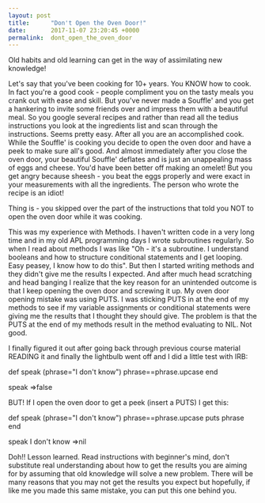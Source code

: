 ```yaml
---
layout: post
title:      "Don't Open the Oven Door!"
date:       2017-11-07 23:20:45 +0000
permalink:  dont_open_the_oven_door
---
```



Old habits and old learning can get in the way of assimilating new knowledge!

Let's say that you've been cooking for 10+ years. You KNOW how to cook. In fact you're a good cook - people compliment you on the tasty meals you crank out with ease and skill. But you've never made a Souffle' and you get a hankering to invite some friends over and impress them with a beautiful meal. So you google several recipes and rather than read all the tedius instructions you look at the ingredients list and scan through the instructions. Seems pretty easy. After all you are an accomplished cook. While the Souffle' is cooking you decide to open the oven door and have a peek to make sure all's good. And almost immediately after you close the oven door, your beautiful Souffle' deflates and is just an unappealing mass of eggs and cheese. You'd have been better off making an omelet! But you get angry because sheesh - you beat the eggs properly and were exact in your measurements with all the ingredients. The person who wrote the recipe is an idiot!

Thing is - you skipped over the part of the instructions that told you NOT to open the oven door while it was cooking. 

This was my experience with Methods. I haven't written code in a very long time and in my old APL programming days I wrote subroutines regularly. So when I read about methods I was like "Oh - it's a subroutine. I understand booleans and how to structure conditional statements and I get looping. Easy peasey, I know how to do this". But then I started writing methods and they didn't give me the results I expected. And after much head scratching and head banging I realize that the key reason for an unintended outcome is that I keep opening the oven door and screwing it up.  My oven door opening mistake was using PUTS.  I was sticking PUTS in at the end of my methods to see if my variable assignments or conditional statements were giving me the results that I thought they should give. The problem is that the PUTS at the end of my methods result in the method evaluating to NIL. Not good.

I finally figured it out after going back through previous course material READING it and finally the lightbulb went off and I did a little test with IRB:

def speak (phrase="I don't know")
phrase==phrase.upcase
end


speak
=>false


BUT! If I open the oven door to get a peek (insert a PUTS) I get this:

def speak (phrase="I don't know")
phrase==phrase.upcase
puts phrase
end



speak
I don't know
=>nil

Doh!!  Lesson learned. Read instructions with beginner's mind, don't substitute real understanding about how to get the results you are aiming for by assuming that old knowledge will solve a new problem. There will be many reasons that you may not get the results you expect but hopefully, if like me you made this same mistake, you can put this one behind you.
